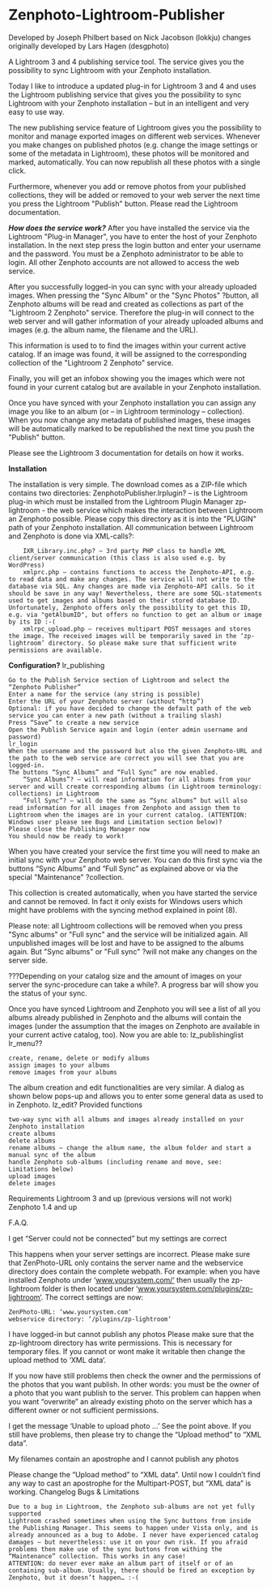 Zenphoto-Lightroom-Publisher
============================
Developed by Joseph Philbert based on Nick Jacobson (lokkju) changes originally developed by Lars Hagen (desgphoto)

A Lightroom 3 and 4 publishing service tool. The service gives you the possibility to sync Lightroom with your Zenphoto installation.

Today I like to introduce a updated plug-in for Lightroom 3 and 4 and uses the Lightroom publishing service that gives you the possibility to sync Lightroom with your Zenphoto installation – but in an intelligent and very easy to use way.

The new publishing service feature of Lightroom gives you the possibility to monitor and manage exported images on different web services. Whenever you make changes on published photos (e.g. change the image settings or some of the metadata in Lightroom), these photos will be monitored and marked, automatically. You can now republish all these photos with a single click.

Furthermore, whenever you add or remove photos from your published collections, they will be added or removed to your web server the next time you press the Lightroom "Publish" button. Please read the Lightroom documentation.

_**How does the service work?**_
After you have installed the service via the Lightroom "Plug-in Manager", you have to enter the host of your Zenphoto installation. In the next step press the login button and enter your username and the password. You must be a Zenphoto administrator to be able to login. All other Zenphoto accounts are not allowed to access the web service.

After you successfully logged-in you can sync with your already uploaded images. When pressing the "Sync Album" or the "Sync Photos" ?button, all Zenphoto albums will be read and created as collections as part of the "Lightroom 2 Zenphoto" service. Therefore the plug-in will connect to the web server and will gather information of your already uploaded albums and images (e.g. the album name, the filename and the URL).

This information is used to to find the images within your current active catalog. If an image was found, it will be assigned to the corresponding collection of the "Lightroom 2 Zenphoto" service.

Finally, you will get an infobox showing you the images which were not found in your current catalog but are available in your Zenphoto installation.

Once you have synced with your Zenphoto installation you can assign any image you like to an album (or – in Lightroom terminology – collection). When you now change any metadata of published images, these images will be automatically marked to be republished the next time you push the "Publish" button.

Please see the Lightroom 3 documentation for details on how it works.

**Installation**

The installation is very simple. The download comes as a ZIP-file which contains two directories:
    ZenphotoPublisher.lrplugin? – is the Lightroom plug-in which must be installed from the Lightroom Plugin Manager
    zp-lightroom - the web service which makes the interaction between Lightroom an Zenphoto possible. Please copy this directory as it is into the "PLUGIN" path of your Zenphoto installation. All communication between Lightroom and Zenphoto is done via XML-calls?:

        IXR_Library.inc.php? – 3rd party PHP class to handle XML client/server communication (this class is also used e.g. by WordPress)
        xmlprc.php – contains functions to access the Zenphoto-API, e.g. to read data and make any changes. The service will not write to the database via SQL. Any changes are made via Zenphoto-API calls. So it should be save in any way! Nevertheless, there are some SQL-statements used to get images and albums based on their stored database ID. Unfortunately, Zenphoto offers only the possibility to get this ID, e.g. via "getAlbumID", but offers no function to get an album or image by its ID :-(
        xmlrpc_upload.php – receives multipart POST messages and stores the image. The received images will be temporarily saved in the ‘zp-lightroom’ directory. So please make sure that sufficient write permissions are available.

**Configuration?**
lr_publishing

    Go to the Publish Service section of Lightroom and select the “Zenphoto Publisher”
    Enter a name for the service (any string is possible)
    Enter the URL of your Zenphoto server (without “http”)
    Optional: if you have decided to change the default path of the web service you can enter a new path (without a trailing slash)
    Press “Save” to create a new service
    Open the Publish Service again and login (enter admin username and password)
    lr_login
    When the username and the password but also the given Zenphoto-URL and the path to the web service are correct you will see that you are logged-in.
    The buttons “Sync Albums” and “Full Sync” are now enabled.
        “Sync Albums”? – will read information for all albums from your server and will create corresponding albums (in Lightroom terminology: collections) in Lightroom
        “Full Sync”? – will do the same as “Sync albums” but will also read information for all images from Zenphoto and assign them to Lightroom when the images are in your current catalog. (ATTENTION: Windows user please see Bugs and Limitation section below)?
    Please close the Publishing Manager now
    You should now be ready to work!

When you have created your service the first time you will need to make an initial sync with your Zenphoto web server. You can do this first sync via the buttons “Sync Albums” and “Full Sync” as explained above or via the special "Maintenance" ?collection.

This collection is created automatically, when you have started the service and cannot be removed. In fact it only exists for Windows users which might have problems with the syncing method explained in point (8).

Please note: all Lightroom collections will be removed when you press "Sync albums" or "Full sync" and the service will be initialized again. All unpublished images will be lost and have to be assigned to the albums again. But "Sync albums" or "Full sync" ?will not make any changes on the server side.

???Depending on your catalog size and the amount of images on your server the sync-procedure can take a while?. A progress bar will show you the status of your sync.

Once you have synced Lightroom and Zenphoto you will see a list of all you albums already published in Zenphoto and the albums will contain the images (under the assumption that the images on Zenphoto are available in your current active catalog, too). Now you are able to:
lz_publishinglist lr_menu??

    create, rename, delete or modify albums
    assign images to your albums
    remove images from your albums

The album creation and edit functionalities are very similar. A dialog as shown below pops-up and allows you to enter some general data as used to in Zenphoto.
lz_edit?
Provided functions

    two-way sync with all albums and images already installed on your Zenphoto installation
    create albums
    delete albums
    rename albums – change the album name, the album folder and start a manual sync of the album
    handle Zenphoto sub-albums (including rename and move, see: Limitations below)
    upload images
    delete images

Requirements
    Lightroom 3 and up (previous versions will not work)
    Zenphoto 1.4 and up

F.A.Q.

I get “Server could not be connected” but my settings are correct

This happens when your server settings are incorrect. Please make sure that ZenPhoto-URL only contains the server name and the webservice directory does contain the complete webpath. 
For example: when you have installed Zenphoto under ‘www.yoursystem.com/‘ then usually the zp-lightroom folder is then located under ‘www.yoursystem.com/plugins/zp-lightroom‘. The correct settings are now:

    ZenPhoto-URL: ‘www.yoursystem.com‘
    webservice directory: ‘/plugins/zp-lightroom‘

I have logged-in but cannot publish any photos
Please make sure that the zp-lightroom directory has write permissions. This is necessary for temporary files. If you cannot or wont make it writable then change the upload method to ‘XML data‘.

If you now have still problems then check the owner and the permissions of the photos that you want publish. In other words: you must be the owner of a photo that you want publish to the server. This problem can happen when you want “overwrite” an already existing photo on the server which has a different owner or not sufficient permissions.

I get the message ‘Unable to upload photo …’
See the point above. If you still have problems, then please try to change the “Upload method” to “XML data”.

My filenames contain an apostrophe and I cannot publish any photos

Please change the “Upload method” to “XML data”. Until now I couldn’t find any way to cast an apostrophe for the Multipart-POST, but “XML data” is working.
Changelog
Bugs & Limitations

    Due to a bug in Lightroom, the Zenphoto sub-albums are not yet fully supported
    Lightroom crashed sometimes when using the Sync buttons from inside the Publishing Manager. This seems to happen under Vista only, and is already announced as a bug to Adobe. I never have experienced catalog damages – but nevertheless: use it on your own risk. If you afraid problems then make use of the sync buttons from withing the “Maintenance” collection. This works in any case!
    ATTENTION: do never ever make an album part of itself or of an containing sub-album. Usually, there should be fired an exception by Zenphoto, but it doesn’t happen… :-(
